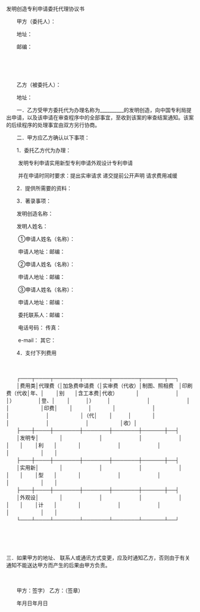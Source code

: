 



发明创造专利申请委托代理协议书



 

　　甲方（委托人）：

　　地址：

　　邮编：

　　

　　

　　乙方（被委托人）：

　　地址：　　

　　一．乙方受甲方委托代为办理名称为__________的发明创造，向中国专利局提出申请，以及该申请在审查程序中的全部事宜，至收到该案的审查结案通知。该案的后续程序的处理事宜由双方另行协商。

　　二．甲方应乙方确认以下事项：

　　1．委托乙方代为办理：

　　 发明专利申请实用新型专利申请外观设计专利申请

　　 并在申请时同时要求：提出实审请求 递交提前公开声明 请求费用减缓

　　2．提供所需要的资料：

　　3．著录事项：

　　发明创造名称：

　　发明人姓名：

　　 ①申请人姓名（名称）：

　　 申请人地址：邮编：

　　 ②申请人姓名（名称）：

　　 申请人地址：邮编：

　　 ③申请人姓名（名称）：

　　 申请人地址：邮编：

　　 委托联系人：邮编：

　　 电话号码： 传真：

　　 e-mail： 其它：

　　4．支付下列费用

　　


　　┌───┬────┬───────┬───────┬───────┬──────┬──┐
　　│费用类│代理费（│加急费申请费（│实审费（代收）│制图、照相费　│印刷费（代收│年、│
　　│别　　│含工本费│代收）　　　　│　　　　　　　│　　　　　　　│）　　　　　│登、│
　　│　　　│）　　　│　　　　　　　│　　　　　　　│　　　　　　　│　　　　　　│印费│
　　│　　　│　　　　│　　　　　　　│　　　　　　　│　　　　　　　│　　　　　　│（代│
　　│　　　│　　　　│　　　　　　　│　　　　　　　│　　　　　　　│　　　　　　│收）│
　　├───┼────┼───────┼───────┼───────┼──────┼──┤
　　│发明专│　　　　│　　　　　　　│　　　　　　　│　　　　　　　│　　　　　　│　　│
　　│利　　│　　　　│　　　　　　　│　　　　　　　│　　　　　　　│　　　　　　│　　│
　　├───┼────┼───────┼───────┼───────┼──────┼──┤
　　│实用新│　　　　│　　　　　　　│　　　　　　　│　　　　　　　│　　　　　　│　　│
　　│型　　│　　　　│　　　　　　　│　　　　　　　│　　　　　　　│　　　　　　│　　│
　　├───┼────┼───────┼───────┼───────┼──────┼──┤
　　│外观设│　　　　│　　　　　　　│　　　　　　　│　　　　　　　│　　　　　　│　　│
　　│计　　│　　　　│　　　　　　　│　　　　　　　│　　　　　　　│　　　　　　│　　│
　　└───┴────┴───────┴───────┴───────┴──────┴──┘
　　


　　

　　

三．如果甲方的地址、
联系人或通讯方式变更，应及时通知乙方，否则由于有关通知不能送达甲方而产生的后果由甲方负责。

　　

　　甲方：签字） 乙方：（签章）

　　年月日年月日